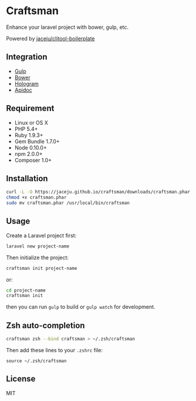 # Craftsman

Enhance your laravel project with bower, gulp, etc. 

Powered by [jaceju/clitool-boilerplate](https://github.com/jaceju/clitool-boilerplate)

## Integration

* [Gulp](http://gulpjs.com/)
* [Bower](http://bower.io/)
* [Hologram](http://trulia.github.io/hologram/)
* [Apidoc](http://apidocjs.com/)

## Requirement

* Linux or OS X
* PHP 5.4+
* Ruby 1.9.3+
* Gem Bundle 1.7.0+
* Node 0.10.0+
* npm 2.0.0+
* Composer 1.0+

## Installation

```bash
curl -L -O https://jaceju.github.io/craftsman/downloads/craftsman.phar
chmod +x craftsman.phar
sudo mv craftsman.phar /usr/local/bin/craftsman
```

## Usage

Create a Laravel project first:

```bash
laravel new project-name
```

Then initialize the project:

```bash
craftsman init project-name
```

or:

```bash
cd project-name
craftsman init
```

then you can run `gulp` to build or `gulp watch` for development.

## Zsh auto-completion

```bash
craftsman zsh --bind craftsman > ~/.zsh/craftsman
```

Then add these lines to your `.zshrc` file:

```
source ~/.zsh/craftsman
```

## License

MIT
